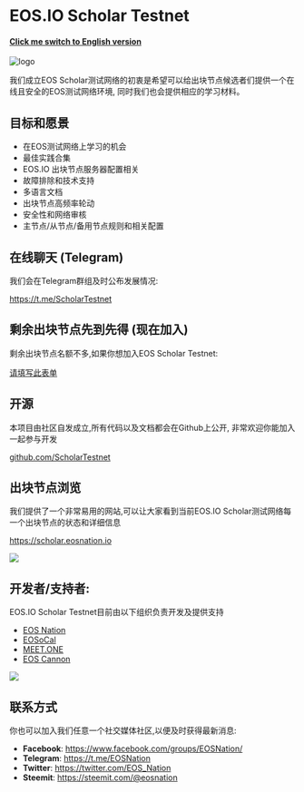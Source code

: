 # EOS.IO Scholar Testnet

#### [Click me switch to English version](README.md)

![logo](https://steemitimages.com/DQmY3LuDiJEseTaHz31XQqW2gsX2r1PMaveCLv5ydaFCz6M/image.png)

我们成立EOS Scholar测试网络的初衷是希望可以给出块节点候选者们提供一个在线且安全的EOS测试网络环境, 同时我们也会提供相应的学习材料。

## 目标和愿景

- 在EOS测试网络上学习的机会
- 最佳实践合集
- EOS.IO 出块节点服务器配置相关
- 故障排除和技术支持
- 多语言文档
- 出块节点高频率轮动
- 安全性和网络审核
- 主节点/从节点/备用节点规则和相关配置

## 在线聊天 (Telegram)

我们会在Telegram群组及时公布发展情况:

https://t.me/ScholarTestnet

## 剩余出块节点先到先得 (现在加入)

剩余出块节点名额不多,如果你想加入EOS Scholar Testnet:

[请填写此表单](https://docs.google.com/forms/d/1wUrzzyyzqQAPIGaikxrJEKq9iDnICO9bw4mkaXalu0Y)

## 开源

本项目由社区自发成立,所有代码以及文档都会在Github上公开, 非常欢迎你能加入一起参与开发

[github.com/ScholarTestnet](https://github.com/ScholarTestnet)

## 出块节点浏览

我们提供了一个非常易用的网站,可以让大家看到当前EOS.IO Scholar测试网络每一个出块节点的状态和详细信息

https://scholar.eosnation.io

![](https://steemitimages.com/DQmeX1QWVnBRySX1XHerEKyBA6x4ZxLiH111y46c4YLQRYv/image.png)

## 开发者/支持者:

EOS.IO Scholar Testnet目前由以下组织负责开发及提供支持

- [EOS Nation](https://eosnation.io)
- [EOSoCal](https://eosocal.io)
- [MEET.ONE](https://meet.one/en)
- [EOS Cannon](https://eoscannon.io)


![](https://steemitimages.com/DQmYnhbZa27rMWATX3pivecU5G2DtEKWoUNEZrtKkP3pqW8/image.png)

## 联系方式

你也可以加入我们任意一个社交媒体社区,以便及时获得最新消息:

- **Facebook**: https://www.facebook.com/groups/EOSNation/
- **Telegram**: https://t.me/EOSNation
- **Twitter**: https://twitter.com/EOS_Nation
- **Steemit**: https://steemit.com/@eosnation
